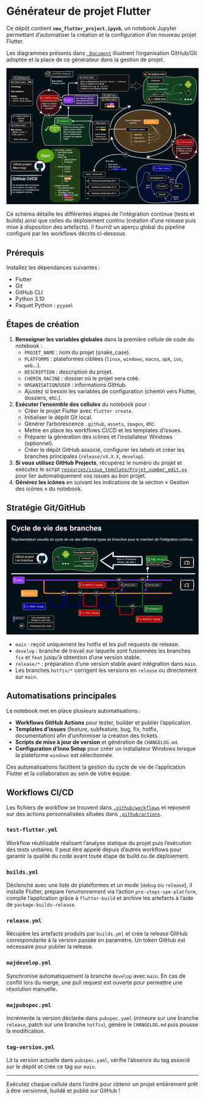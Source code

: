 # Générateur de projet Flutter

Ce dépôt contient **`new_flutter_project.ipynb`**, un notebook Jupyter permettant d’automatiser la création et la configuration d’un nouveau projet Flutter.

Les diagrammes présents dans [`_Document`](./_Document) illustrent l’organisation GitHub/Git adoptée et la place de ce générateur dans la gestion de projet.

![Schéma CI/CD](./_Document/Projet%20CICD%20sombre.drawio.png)

Ce schéma détaille les différentes étapes de l’intégration continue (tests et builds) ainsi que celles du déploiement continu (création d’une release puis mise à disposition des artefacts). Il fournit un aperçu global du pipeline configuré par les workflows décrits ci-dessous.

## Prérequis

Installez les dépendances suivantes :

- Flutter
- Git
- GitHub CLI
- Python 3.10
- Paquet Python : `pyyaml`

## Étapes de création

1. **Renseigner les variables globales** dans la première cellule de code du notebook :
   - `PROJET_NAME` : nom du projet (snake_case).
   - `PLATFORMS` : plateformes ciblées (`linux`, `windows`, `macos`, `apk`, `ios`, `web`…).
   - `DESCRIPTION` : description du projet.
   - `CHEMIN_RACINE` : dossier où le projet sera créé.
   - `ORGANISATION`/`USER` : informations GitHub.
   - Ajustez si besoin les variables de configuration (chemin vers Flutter, dossiers, etc.).
2. **Exécuter l’ensemble des cellules** du notebook pour :
   - Créer le projet Flutter avec `flutter create`.
   - Initialiser le dépôt Git local.
   - Générer l’arborescence `.github`, `assets`, `images`, etc.
   - Mettre en place les workflows CI/CD et les templates d’issues.
   - Préparer la génération des icônes et l’installateur Windows (optionnel).
   - Créer le dépôt GitHub associé, configurer les labels et créer les branches principales (`release/vX.X.X`, `develop`).
3. **Si vous utilisez GitHub Projects**, récupérez le numéro du projet et exécutez le script [`resources/issue_template/Projet_number_edit.py`](./resources/issue_template/Projet_number_edit.py) pour lier automatiquement vos issues au bon projet.
4. **Générez les icônes** en suivant les indications de la section « Gestion des icônes » du notebook.

## Stratégie Git/GitHub

![Schéma CI/CD](./_Document/cycle%20de%20vie%20des%20branches%20darck.drawio.png)

- `main` : reçoit uniquement les hotfix et les pull requests de release.
- `develop` : branche de travail sur laquelle sont fusionnées les branches `fix` et `feat` jusqu’à obtention d’une version stable.
- `release/*` : préparation d’une version stable avant intégration dans `main`.
- Les branches `hotfix/*` corrigent les versions en `release` ou directement sur `main`.

## Automatisations principales

Le notebook met en place plusieurs automatisations :

- **Workflows GitHub Actions** pour tester, builder et publier l’application.
- **Templates d’issues** (feature, subfeature, bug, fix, hotfix, documentation) afin d’uniformiser la création des tickets.
- **Scripts de mise à jour de version** et génération de `CHANGELOG.md`.
- **Configuration d’Inno Setup** pour créer un installateur Windows lorsque la plateforme `windows` est sélectionnée.

Ces automatisations facilitent la gestion du cycle de vie de l’application Flutter et la collaboration au sein de votre équipe.

## Workflows CI/CD

Les fichiers de workflow se trouvent dans [`.github/workflows`](./.github/workflows) et reposent sur des actions personnalisées situées dans [`.github/actions`](./.github/actions).

### `test-flutter.yml`

Workflow réutilisable réalisant l’analyse statique du projet puis l’exécution des tests unitaires. Il peut être appelé depuis d’autres workflows pour garantir la qualité du code avant toute étape de build ou de déploiement.

### `builds.yml`

Déclenché avec une liste de plateformes et un mode (`debug` ou `release`), il installe Flutter, prépare l’environnement via l’action `pre-steps-spe-platform`, compile l’application grâce à `flutter-build` et archive les artefacts à l’aide de `package-builds-release`.

### `release.yml`

Récupère les artefacts produits par `builds.yml` et crée la release GitHub correspondante à la version passée en paramètre. Un token GitHub est nécessaire pour publier la release.

### `majdevelop.yml`

Synchronise automatiquement la branche `develop` avec `main`. En cas de conflit lors du merge, une pull request est ouverte pour permettre une résolution manuelle.

### `majpubspec.yml`

Incrémente la version déclarée dans `pubspec.yaml` (mineure sur une branche `release`, patch sur une branche `hotfix`), génère le `CHANGELOG.md` puis pousse la modification.

### `tag-version.yml`

Lit la version actuelle dans `pubspec.yaml`, vérifie l’absence du tag associé sur le dépôt et crée ce tag sur `main`.

---

Exécutez chaque cellule dans l’ordre pour obtenir un projet entièrement prêt à être versionné, buildé et publié sur GitHub !
